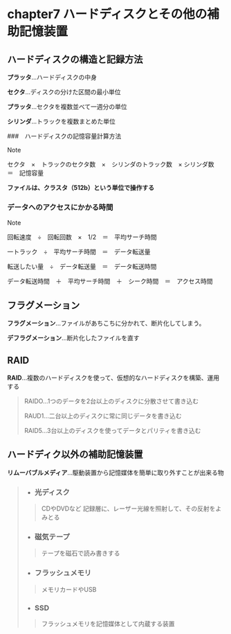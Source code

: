# chapter7 ハードディスクとその他の補助記憶装置

## ハードディスクの構造と記録方法

__プラッタ__...ハードディスクの中身

__セクタ__...ディスクの分けた区間の最小単位

__プラッタ__...セクタを複数並べて一週分の単位

__シリンダ__...トラックを複数まとめた単位

###　ハードディスクの記憶容量計算方法

> [!NOTE]
> セクタ　×　トラックのセクタ数　×　シリンダのトラック数　× シリンダ数　＝　記憶容量
>

__ファイルは、クラスタ（512b）という単位で操作する__


### データへのアクセスにかかる時間

> [!NOTE]
>回転速度　÷　回転回数　×　1/2　＝　平均サーチ時間
>
> 一トラック　÷　平均サーチ時間　＝　データ転送量
>
> 転送したい量　÷　データ転送量　＝　データ転送時間
>
> データ転送時間　＋　平均サーチ時間　＋　シーク時間　＝　アクセス時間

## フラグメーション　

__フラグメーション__...ファイルがあちこちに分かれて、断片化してしまう。

__デフラグメーション__...断片化したファイルを直す

## RAID

__RAID__...複数のハードディスクを使って、仮想的なハードディスクを構築、運用する
>
>RAIDO...1つのデータを2台以上のディスクに分散させて書き込む
>
>RAUD1...二台以上のディスクに常に同じデータを書き込む
>
>RAID5...3台以上のディスクを使ってデータとパリティを書き込む

## ハードディク以外の補助記憶装置

__リムーバブルメディア__...駆動装置から記憶媒体を簡単に取り外すことが出来る物

>- ### 光ディスク
>> CDやDVDなど
>> 記録層に、レーザー光線を照射して、その反射をよみとる
>
>- ### 磁気テープ
>> テープを磁石で読み書きする
>
>- ### フラッシュメモリ
>> メモリカードやUSB
>
>- ### SSD
>> フラッシュメモリを記憶媒体として内蔵する装置



